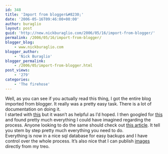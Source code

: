 ```yaml
---
id: 348
title: 'Import from blogger&#8230;'
date: '2006-05-16T09:46:00+00:00'
author: buraglio
layout: post
guid: 'http://new.nickburaglio.com/2006/05/16/import-from-blogger/'
permalink: /2006/05/16/import-from-blogger/
blogger_blog:
    - www.nickburaglio.com
blogger_author:
    - 'Nick Buraglio'
blogger_permalink:
    - /2006/05/import-from-blogger.html
post_views:
    - '279'
categories:
    - 'The firehose'
---
```


Well, as you can see if you actually read this thing, I got the entire blog imported from blogger. It really was a pretty easy task. There is a lot of documentation on doing it.  
I started with [this](http://www.sixapart.com/movabletype/docs/3.2/g_contextsensitive_help/entry_import/start_title_html.html) but it wasn’t as helpful as I’d hoped. I then googled for [this](http://www.google.com/search?q=import+blogger+Movable+Type&start=0&ie=utf-8&oe=utf-8&client=firefox-a&rls=org.mozilla:en-US:official) and found pretty much everything I could have imagined regarding the process. Anyone looking to do the same should check out [this article](http://weblogs.about.com/od/weblogsoftwareandhosts/a/bloggertoMT.htm). It tell you stem by step pretty much everything you need to do.  
Everything is now in a nice sql database for easy backups and I have control over the whole process. It’s also nice that I can publish [images](http://nickburaglio.com/images) directly from my treo.